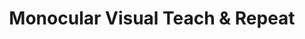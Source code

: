 ---
title: Monocular Visual Teach &amp; Repeat
order: 3
img: /assets/img/mono_vtr.png
publications:
  - date: 2016-06-20
    title: "Robust Monocular Visual Teach and Repeat Aided by Local Ground Planarity and Colour-Constant Imagery"
    authors: "Lee Clement, Jonathan Kelly and Timothy D Barfoot"
    venue: "Journal of Field Robotics, 34(1): 74–97, 2017"
    links:
        doi: http://dx.doi.org/10.1002/rob.21655
        preprint: http://www.starslab.ca/wp-content/papercite-data/pdf/2016_clement_robust.pdf
  
  - date: 2015-06-24
    title: "Monocular Visual Teach and Repeat Aided by Local Ground Planarity"
    authors: "Lee Clement, Jonathan Kelly and Timothy D Barfoot"
    venue: " In Proceedings of the 10th Conference on Field and Service Robotics (FSR), Toronto, Ontario, 24 - 26 June 2015"
    links:
        doi: http://dx.doi.org/10.1007/978-3-319-27702-8_36
        preprint: https://arxiv.org/pdf/1707.08989
        slides: http://leeclem.net/assets/docs/fsr2015_monoVTR_slides.pdf
        video: https://youtu.be/FU6KeWgwrZ4
  
  - date: 2014-05-10
    title: "Monocular Vision for Long-range Visual Teach and Repeat in Unstructured Environments"
    authors: "Lee Clement, Jonathan Kelly and Timothy D Barfoot"
    venue: "Presented at the NSERC Canadian Field Robotics Network (NCFRN) and Conference on Computer and Robot Vision (CRV) Joint Poster Session Montreal, Quebec, 10 May 2014."
    links:
        poster: http://leeclem.net/assets/docs/ncfrn2014_monoVTR_poster.pdf
---